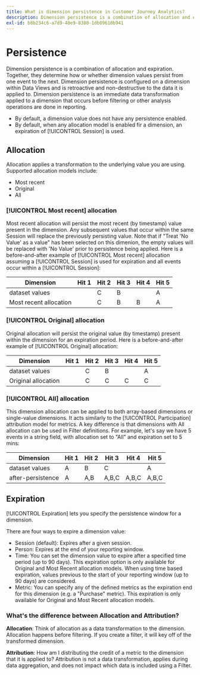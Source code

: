 ```yaml
---
title: What is dimension persistence in Customer Journey Analytics?
description: Dimension persistence is a combination of allocation and expiration. Together, they determine how or whether dimension values persist from one event to the next.
exl-id: b8b234c6-a7d9-40e9-8380-1db09610b941
---
```

# Persistence

Dimension persistence is a combination of allocation and expiration. Together, they determine how or whether dimension values persist from one event to the next. Dimension persistence is configured on a dimension within Data Views and is retroactive and non-destructive to the data it is applied to. Dimension persistence is an immediate data transformation applied to a dimension that occurs before filtering or other analysis operations are done in reporting.

* By default, a dimension value does not have any persistence enabled. 
* By default, when any allocation model is enabled fir a dimension, an expiration of [!UICONTROL Session] is used.

## Allocation

Allocation applies a transformation to the underlying value you are using. Supported allocation models include:

* Most recent
* Original
* All

### [!UICONTROL Most recent] allocation

Most recent allocation will persist the most recent (by timestamp) value present in the dimension. Any subsequent values that occur within the same Session will replace the previously persisting value. Note that if "Treat 'No Value' as a value" has been selected on this dimenion, the empty values will be replaced with 'No Value' prior to persistence being applied. Here is a before-and-after example of [!UICONTROL Most recent] allocation assuming a [!UICONTROL Session] is used for expiration and all events occur within a [!UICONTROL Session]:

| Dimension | Hit 1 | Hit 2 | Hit 3 | Hit 4 | Hit 5 |
| --- | --- | --- | --- | --- | --- |
| dataset values |  | C | B |  | A |
| Most recent allocation |  | C | B | B | A |

### [!UICONTROL Original] allocation

Original allocation will persist the original value (by timestamp) present within the dimension for an expiration period. Here is a before-and-after example of [!UICONTROL Original] allocation:

| Dimension | Hit 1 | Hit 2 | Hit 3 | Hit 4 | Hit 5 |
| --- | --- | --- | --- | --- | --- |
| dataset values |  | C | B |  | A |
| Original allocation |  | C | C | C | C |

### [!UICONTROL All] allocation

This dimension allocation can be applied to both array-based dimensions or single-value dimensions. It acts similarly to the [!UICONTROL Participation] attribution model for metrics. A key difference is that dimensions with All allocation can be used in Filter definitions. For example, let's say we have 5 events in a string field, with allocation set to "All" and expiration set to 5 mins:

| Dimension | Hit 1 | Hit 2 | Hit 3 | Hit 4 | Hit 5 |
| --- | --- | --- | --- | --- | --- |
| dataset values | A | B | C |  | A |
| after-persistence | A | A,B | A,B,C | A,B,C | A,B,C |

## Expiration

[!UICONTROL Expiration] lets you specify the persistence window for a dimension.

There are four ways to expire a dimension value:

* Session (default): Expires after a given session.
* Person: Expires at the end of your reporting window.
* Time: You can set the dimension value to expire after a specified time period (up to 90 days). This expiration option is only available for Original and Most Recent allocation models. When using time based expiration, values previous to the start of your reporting window (up to 90 days) are considered.
* Metric: You can specify any of the defined metrics as the expiration end for this dimension (e.g. a "Purchase" metric). This expiration is only available for Original and Most Recent allocation models.

### What's the difference between Allocation and Attribution?

**Allocation**: Think of allocation as a data transformation to the dimension. Allocation happens before filtering. If you create a filter, it will key off of the transformed dimension.

**Attribution**: How am I distributing the credit of a metric to the dimension that it is applied to? Attribution is not a data transformation, applies during data aggregation, and does not impact which data is included using a Filter.
